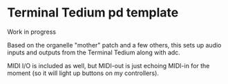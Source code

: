 # Terminal Tedium pd template

Work in progress

Based on the organelle "mother" patch and a few others, this sets up audio inputs and outputs from the Terminal Tedium along with adc.

MIDI I/O is included as well, but MIDI-out is just echoing MIDI-in for the moment (so it will light up buttons on my controllers).
